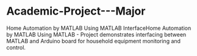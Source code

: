 # Academic-Project---Major
Home Automation by MATLAB Using MATLAB InterfaceHome Automation by MATLAB Using MATLAB - Project demonstrates interfacing between MATLAB and Arduino board for household equipment monitoring and control.
